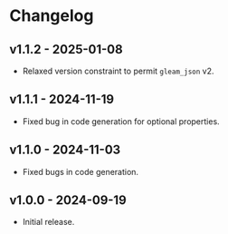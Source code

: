 # Changelog

## v1.1.2 - 2025-01-08

- Relaxed version constraint to permit `gleam_json` v2.

## v1.1.1 - 2024-11-19

- Fixed bug in code generation for optional properties.

## v1.1.0 - 2024-11-03

- Fixed bugs in code generation.

## v1.0.0 - 2024-09-19

- Initial release.
